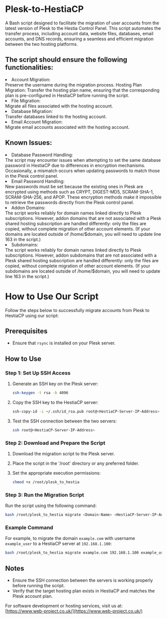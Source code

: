 # Plesk-to-HestiaCP
A Bash script designed to facilitate the migration of user accounts from the latest version of Plesk to the Hestia Control Panel. This script automates the transfer process, including account data, website files, databases, email accounts, and DNS records, ensuring a seamless and efficient migration between the two hosting platforms.

## The script should ensure the following functionalities:

<li>Account Migration:</li>
Preserve the username during the migration process.

</li>Hosting Plan Migration:</li>
Transfer the hosting plan name, ensuring that the corresponding plan is pre-configured in HestiaCP before running the script.

<li>File Migration:</li>
Migrate all files associated with the hosting account.

<li>Database Migration:</li>
Transfer databases linked to the hosting account.

<li>Email Account Migration:</li>
Migrate email accounts associated with the hosting account.

<h2>Known Issues:</h2>
<li>Database Password Handling:</li>
The script may encounter issues when attempting to set the same database password in HestiaCP due to differences in encryption mechanisms. Occasionally, a mismatch occurs when updating passwords to match those in the Plesk control panel.

<li>Email Password Handling:</li>
New passwords must be set because the existing ones in Plesk are encrypted using methods such as CRYPT, DIGEST-MD5, SCRAM-SHA-1, SCRAM-SHA-256, and APOP. These encryption methods make it impossible to retrieve the passwords directly from the Plesk control panel.

<li>Addon Domains:</li>
The script works reliably for domain names linked directly to Plesk subscriptions. However, addon domains that are not associated with a Plesk shared hosting subscription are handled differently: only the files are copied, without complete migration of other account elements. (If your domains are located outside of /home/$domain, you will need to update line 163 in the script.)

<li>Subdomains:</li>
The script works reliably for domain names linked directly to Plesk subscriptions. However, addon subdomains that are not associated with a Plesk shared hosting subscription are handled differently: only the files are copied, without complete migration of other account elements. (If your subdomains are located outside of /home/$domain, you will need to update line 163 in the script.)

# How to Use Our Script  

Follow the steps below to successfully migrate accounts from Plesk to HestiaCP using our script:  

## Prerequisites  
- Ensure that `rsync` is installed on your Plesk server.  

## How to Use  

### Step 1: Set Up SSH Access  
1. Generate an SSH key on the Plesk server:  
   ```bash
   ssh-keygen -t rsa -b 4096
   ```

2. Copy the SSH key to the HestiaCP server:

   ```bash
   ssh-copy-id -i ~/.ssh/id_rsa.pub root@<HestiaCP-Server-IP-Address>
   ```
   
3. Test the SSH connection between the two servers: 

   ```bash
   ssh root@<HestiaCP-Server-IP-Address>
   ```  

### Step 2: Download and Prepare the Script  
1. Download the migration script to the Plesk server.  
2. Place the script in the '/root' directory or any preferred folder.  
3. Set the appropriate execution permissions: 

   ```bash
   chmod +x /root/plesk_to_hestia
   ```  

### Step 3: Run the Migration Script  
Run the script using the following command: 

```bash
bash /root/plesk_to_hestia migrate <Domain-Name> <HestiaCP-Server-IP-Address> <Plesk-Account-Username>
```  

### Example Command  
For example, to migrate the domain `example.com` with username `example_user` to a HestiaCP server at `192.168.1.100`:  

```bash
bash /root/plesk_to_hestia migrate example.com 192.168.1.100 example_user
```  

## Notes  
- Ensure the SSH connection between the servers is working properly before running the script.  
- Verify that the target hosting plan exists in HestiaCP and matches the Plesk account plan.  

For software development or hosting services, visit us at: [https://www.web-project.co.uk/](https://www.web-project.co.uk/)

